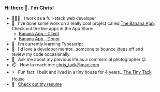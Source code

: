 ### Hi there 👋. I'm Chris!

- 👨🏻‍💻 &nbsp; I work as a full-stack web developer
- 🔭 &nbsp; I’ve done some work on a really cool project called [The Banana App](https://www.bananaapp.org/bc/). Check out the live apps in the App Store: 
  - [Banana App - Client](https://apps.apple.com/us/app/banana-app-client/id1528875793)
  - [Banana App - Donor](https://apps.apple.com/us/app/banana-app-donor/id1528276436)
- 🌱 &nbsp; I’m currently learning Typescript
- 🤔 &nbsp; I'd love a developer mentor...someone to bounce ideas off and review my code occasionally
- 💬 &nbsp; Ask me about my previous life as a commercial photographer 😉 
- 📫 &nbsp; How to reach me: chris_tack@mac.com
- ⚡ &nbsp; Fun fact: I built and lived in a tiny house for 4 years...[The Tiny Tack House](http://www.thetinytackhouse.com)
- 📄 &nbsp; [Check out my resume](https://tackc.github.io/resume-template/)

